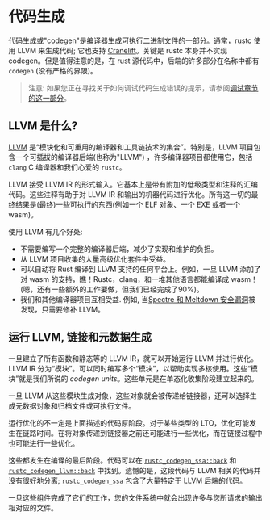 # 代码生成

代码生成或"codegen"是编译器生成可执行二进制文件的一部分。通常，rustc 使用 LLVM 来生成代码; 它也支持 [Cranelift]。关键是 rustc 本身并不实现 codegen。但是值得注意的是，在 rust 源代码中，后端的许多部分在名称中都有 `codegen` (没有严格的界限)。

[Cranelift]: https://github.com/bytecodealliance/wasmtime/tree/HEAD/cranelift

> 注意: 如果您正在寻找关于如何调试代码生成错误的提示，请参阅[调试章节的这一部分][debugging]。

[debugging]: ./debugging.md

## LLVM 是什么?

[LLVM](https://llvm.org) 是“模块化和可重用的编译器和工具链技术的集合”。特别是，LLVM 项目包含一个可插拔的编译器后端(也称为"LLVM") ，许多编译器项目都使用它，包括 `clang` C 编译器和我们心爱的 `rustc`。

LLVM 接受 LLVM IR 的形式输入。它基本上是带有附加的低级类型和注释的汇编代码。这些注释有助于对 LLVM IR 和输出的机器代码进行优化。所有这一切的最终结果是(最终)一些可执行的东西(例如一个 ELF 对象、一个 EXE 或者一个 wasm)。

使用 LLVM 有几个好处:

- 不需要编写一个完整的编译器后端，减少了实现和维护的负担。
- 从 LLVM 项目收集的大量高级优化套件中受益。
- 可以自动将 Rust 编译到 LLVM 支持的任何平台上。例如，一旦 LLVM 添加了对 wasm 的支持，瞧！Rustc，clang，和一堆其他语言都能编译成 wasm！(嗯，还有一些额外的工作要做，但我们已经完成了90%)。
- 我们和其他编译器项目互相受益. 例如, 当[Spectre 和 Meltdown 安全漏洞][spectre]被发现，只需要修补 LLVM。

[spectre]: https://meltdownattack.com/

## 运行 LLVM, 链接和元数据生成

一旦建立了所有函数和静态等的 LLVM IR，就可以开始运行 LLVM 并进行优化。LLVM IR 分为“模块”。可以同时编写多个“模块”，以帮助实现多核使用。这些“模块”就是我们所说的 _codegen
units_。这些单元是在单态化收集阶段建立起来的。

一旦 LLVM 从这些模块生成对象，这些对象就会被传递给链接器，还可以选择生成元数据对象和归档文件或可执行文件。

运行优化的不一定是上面描述的代码原阶段。对于某些类型的 LTO，优化可能发生在链路时间。在将对象传递到链接器之前还可能进行一些优化，而在链接过程中也可能进行一些优化。

这些都发生在编译的最后阶段。代码可以在 [`rustc_codegen_ssa::back`][ssaback] 和 [`rustc_codegen_llvm::back`][llvmback] 中找到。遗憾的是，这段代码与 LLVM 相关的代码并没有很好地分离; [`rustc_codegen_ssa`][ssa] 包含了大量特定于 LLVM 后端的代码。

一旦这些组件完成了它们的工作，您的文件系统中就会出现许多与您所请求的输出相对应的文件。

[ssa]: https://doc.rust-lang.org/nightly/nightly-rustc/rustc_codegen_ssa/index.html
[ssaback]: https://doc.rust-lang.org/nightly/nightly-rustc/rustc_codegen_ssa/back/index.html
[llvmback]: https://doc.rust-lang.org/nightly/nightly-rustc/rustc_codegen_llvm/back/index.html